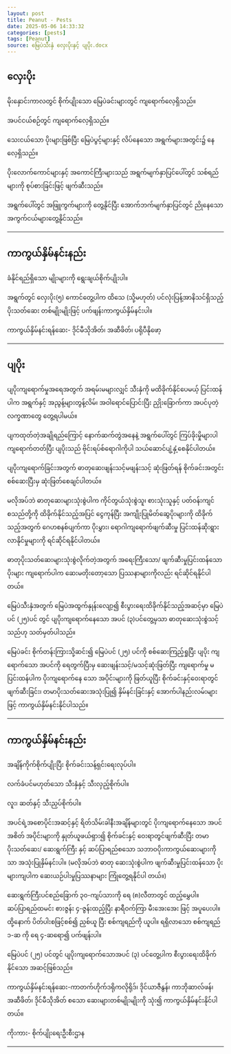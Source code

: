 ```yaml
---
layout: post
title: Peanut - Pests
date: 2025-05-06 14:33:32 
categories: [pests]
tags: [Peanut]
source: မြေပဲသီးနှံ လှေးပိုးနှင့် ပျပိုး.docx
---
```


## လှေးပိုး

မိုးနှောင်းကာလတွင် စိုက်ပျိုးသော မြေပဲခင်းများတွင် ကျရောက်လေ့ရှိသည်။

အပင်ငယ်စဉ်တွင် ကျရောက်လေ့ရှိသည်။

သေးငယ်သော ပိုးများဖြစ်ပြီး မြေပဲပွင့်များနှင့် လိပ်နေသော အရွက်များအတွင်း၌ နေလေ့ရှိသည်။

ပိုးလောက်ကောင်များနှင့် အကောင်ကြီးများသည် အရွက်မျက်နှာပြင်ပေါ်တွင် သစ်ရည်များကို စုပ်စားခြင်းဖြင့် ဖျက်ဆီးသည်။

အရွက်ပေါ်တွင် အဖြူကွက်များကို တွေ့နိုင်ပြီး အောက်ဘက်မျက်နှာပြင်တွင် ညိုနေသော အကွက်ငယ်များတွေ့နိုင်သည်။

---

## ကာကွယ်နှိမ်နင်းနည်း

ခံနိုင်ရည်ရှိသော မျိုးများကို ရွေးချယ်စိုက်ပျိုးပါ။

အရွက်တွင် လှေးပိုး(၅) ကောင်တွေ့ပါက ထိသေ (သို့မဟုတ်) ပင်လုံးပြန့်အာနိသင်ရှိသည့် ပိုးသတ်ဆေး တစ်မျိုးမျိုးဖြင့် ပက်ဖျန်းကာကွယ်နှိမ်နင်းပါ။

ကာကွယ်နှိမ်နင်းရန်ဆေး- ဒိုင်မီသိုအိတ်၊ အဆီဖိတ်၊ ပရိုပီနိုဖော့

---

## ပျပိုး

ပျပိုးကျရောက်မှုအ‌ရေအတွက် အရမ်းမများလျှင် သီးနှံကို မထိခိုက်နိုင်ပေမယ့် ပြင်းထန်ပါက အရွက်နှင့် အညွန့်များတွန့်လိမ်၊ အဝါရောင်ပြောင်းပြီး ညှိုးခြောက်ကာ အပင်ပုတဲ့လက္ခဏာတွေ တွေ့ရပါမယ်။

ပျကထုတ်တဲ့အချိုရည်ကြောင့် နောက်ဆက်တွဲအနေနဲ့ အရွက်ပေါ်တွင် ကြပ်ခိုးမှိုများပါ ကျရောက်တတ်ပြီး ပျပိုးသည် ဗိုင်းရပ်စ်ရောဂါကိုပါ သယ်ဆောင်ပျံ့နှံ့စေနိုင်ပါတယ်။

ပျပိုးကျရောက်ခြင်းအတွက် ဓာတုဆေးဖျန်းသင့်မဖျန်းသင့် ဆုံးဖြတ်ရန် စိုက်ခင်းအတွင်း စစ်ဆေး‌ပြီးမှ ဆုံးဖြတ်စေချင်ပါတယ်။

မလိုအပ်ဘဲ ဓာတုဆေးများသုံးစွဲပါက ကိုင်တွယ်သုံးစွဲသူ၊ စားသုံးသူနှင့် ပတ်ဝန်းကျင်စသည်တို့ကို ထိခိုက်နိုင်သည့်အပြင် ငွေကုန်ပြီး အကျိုးပြုမိတ်ဆွေပိုးများကို ထိခိုက်သည့်အတွက် ဂေဟစနစ်ပျက်ကာ ပိုးမွှား၊ ရောဂါကျရောက်ဖျက်ဆီးမှု ပြင်းထန်ဆိုးရွားလာနိုင်မှုများကို ရင်ဆိုင်ရနိုင်ပါတယ်။

ဓာတုပိုးသတ်ဆေးများသုံးစွဲလိုက်တဲ့အတွက် အရေးကြီးသော/ ဖျက်ဆီးမှုပြင်းထန်သော ပိုးများ ကျရောက်ပါက ဆေးမတိုးတော့သော ပြဿနာများကိုလည်း ရင်ဆိုင်ရနိုင်ပါတယ်။

မြေပဲသီးနှံအတွက် မြေပဲအထွက်နှုန်းလျော့၍ စီးပွားရေးထိခိုက်နိုင်သည့်အဆင့်မှာ မြေပဲပင် (၂၅)ပင် တွင် ပျပိုးကျရောက်နေသော အပင် (၃)ပင်တွေ့မှသာ ဓာတုဆေးသုံးစွဲသင့်သည်ဟု သတ်မှတ်ပါသည်။

မြေပဲခင်း စိုက်တန်းကြားသို့ဆင်း၍ မြေပဲပင် (၂၅) ပင်ကို စစ်ဆေးကြည့်ရှုပြီး ပျပိုး ကျရောက်သော အပင်ကို ရေတွက်ပြီးမှ ဆေးဖျန်းသင့်/မသင့်ဆုံးဖြတ်ပြီး ကျရောက်မှု မပြင်းထန်ပါက ပိုးကျရောက်နေ သော အပိုင်းများကို ဖြတ်ယူပြီး စိုက်ခင်းနှင့်ဝေးရာတွင် ဖျက်ဆီးခြင်း၊ တမာပိုးသတ်ဆေးအသုံးပြု၍ နှိမ်နင်းခြင်းနှင့် အောက်ပါနည်းလမ်းများဖြင့် ကာကွယ်နှိမ်နင်းနိုင်ပါသည်။

---

## ကာကွယ်နှိမ်နင်းနည်း

အချိန်ကိုက်စိုက်ပျိုးပြီး စိုက်ခင်းသန့်ရှင်းရေးလုပ်ပါ။

လက်ခံပင်မဟုတ်သော သီးနှံနှင့် သီးလှည့်စိုက်ပါ။

လူး၊ ဆတ်နှင့် သီးညှပ်စိုက်ပါ။

အပင်ရဲ့အစောပိုင်းအဆင့်နှင့် ရိတ်သိမ်းခါနီးအချိန်များတွင် ပိုးကျရောက်နေသော အပင်အစိတ် အပိုင်းများကို နှုတ်ယူဖယ်ရှား၍ စိုက်ခင်းနှင့် ဝေးရာတွင်ဖျက်ဆီးပြီး တမာပိုးသတ်ဆေး/ ဆေးရွက်ကြီး နှင့် ဆပ်ပြာရည်စသော သဘာဝပိုးကာကွယ်ဆေးများကိုသာ အသုံးပြုနှိမ်နင်းပါ။ (မလိုအပ်ဘဲ ဓာတု ဆေးသုံးစွဲပါက ဖျက်ဆီးမှုပြင်းထန်သော ပိုးများကျပါက ဆေးယဉ်ပါးမှုပြဿနာများ ကြုံတွေ့ရနိုင်ပါ တယ်။)

ဆေးရွက်ကြီးပင်စည်ခြောက် ၃၀-ကျပ်သားကို ရေ (၈)လီတာတွင် ထည့်မွှေပါ။ ဆပ်ပြာရည်ထမင်း စားဇွန်း ၄-ဇွန်းထည့်ပြီး နာရီဝက်ကြာ မီးအေးအေး ဖြင့် အပူပေးပါ။ ထို့နောက် ပိတ်ပါးစဖြင့်စစ်၍ ညှစ်ယူ ပြီး စစ်ကျရည်ကို ယူပါ။ ရရှိလာသော စစ်ကျရည် ၁-ဆ ကို ရေ ၄-ဆရော၍ ပက်ဖျန်းပါ။

မြေပဲပင် (၂၅) ပင်တွင် ပျပိုးကျရောက်သောအပင် (၃) ပင်တွေ့ပါက စီးပွားရေးထိခိုက်နိုင်သော အဆင့်ဖြစ်သည်။

ကာကွယ်နှိမ်နင်းရန်ဆေး-ကာတက်ဟိုက်ဒရိုကလိုရိုဒ်၊ ဒိုင်ယာဇီနွန်၊ ကာဘိုဆာလ်ဖန်၊ အဆီဖိတ်၊ ဒိုင်မီသိုအိတ် စသော ဆေးများတစ်မျိုးမျိုးကို သုံး၍ ကာကွယ်နှိမ်နင်းနိုင်ပါတယ်။

ကိုးကား- စိုက်ပျိုးရေးဦးစီးဌာန

---
